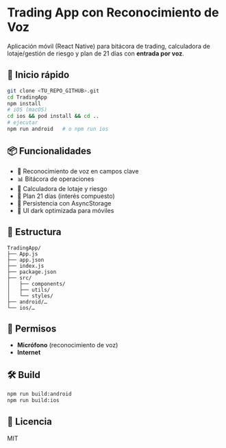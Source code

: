 # Trading App con Reconocimiento de Voz

Aplicación móvil (React Native) para bitácora de trading, calculadora de lotaje/gestión de riesgo y plan de 21 días con **entrada por voz**.

## 🚀 Inicio rápido

```bash
git clone <TU_REPO_GITHUB>.git
cd TradingApp
npm install
# iOS (macOS)
cd ios && pod install && cd ..
# ejecutar
npm run android   # o npm run ios
```

## 📦 Funcionalidades
- 🎤 Reconocimiento de voz en campos clave
- 📊 Bitácora de operaciones
- 🧮 Calculadora de lotaje y riesgo
- 📅 Plan 21 días (interés compuesto)
- 💾 Persistencia con AsyncStorage
- 🌙 UI dark optimizada para móviles

## 📁 Estructura
```
TradingApp/
├── App.js
├── app.json
├── index.js
├── package.json
├── src/
│   ├── components/
│   ├── utils/
│   └── styles/
├── android/…
└── ios/…
```

## 🔐 Permisos
- **Micrófono** (reconocimiento de voz)
- **Internet**

## 🛠️ Build
```bash
npm run build:android
npm run build:ios
```

## 📄 Licencia
MIT